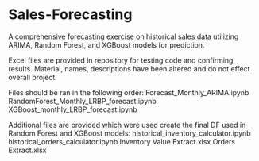 # Sales-Forecasting
A comprehensive forecasting exercise on historical sales data utilizing ARIMA, Random Forest, and XGBoost models for prediction. 

Excel files are provided in repository for testing code and confirming results. 
Material, names, descriptions have been altered and do not effect overall project.

Files should be ran in the following order: 
Forecast_Monthly_ARIMA.ipynb
RandomForest_Monthly_LRBP_forecast.ipynb
XGBoost_monthly_LRBP_forecast.ipynb

Additional files are provided which were used create the final DF used in Random Forest and XGBoost models: 
historical_inventory_calculator.ipynb
historical_orders_calculator.ipynb
Inventory Value Extract.xlsx
Orders Extract.xlsx
